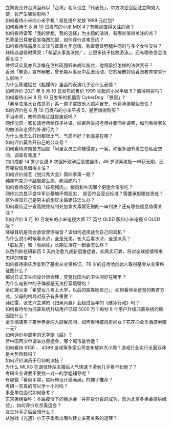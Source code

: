立陶宛允许台湾当局以「台湾」名义设立「代表处」，中方决定召回驻立陶宛大使，将产生哪些影响？  
如何看待小米向小米手机 1 首批用户发放 1999 元红包?  
如何看待于 8 月 10 日发布的小米 MIX 4？有哪些值得关注的点？  
如何看待雷军「我的梦想，我的选择」为主题的演讲，有哪些值得关注的点？  
巴黎圣日耳曼官宣梅西加盟，如何评价这笔签约？  
如何看待陈露发长文谈与霍尊九年恋情，称霍尊曾劈腿并同时与多个女性交往？  
孙杨谈退役时痛哭：「希望从事游泳推广，让更多孩子接触游泳」，还有哪些信息值得关注？  
律师证实吴亦凡涉嫌在洛杉矶强奸未成年粉丝，他将承担怎样的法律责任？  
香港「教协」宣布解散，曾长期从事反中乱港活动，它的解散将给香港教育带来什么影响？  
为什么陈建斌在《甄嬛传》里面的表演几乎没什么表情？  
如何评价 2021 年 8 月 10 日发布的售价 1999 元起的小米平板 5？值得购买吗？  
如何看待小米 8 月 10 日发布的机器狗 CyberDog 「铁蛋」?  
「秦皇岛落水女孩哥哥」系一男子盗取他人照片冒充，他将承担哪些责任？  
如何评价在 8 月 10 日发布的小米平板 5，是否值得购买？  
不当老师，教师资格证就是废纸吗？  
网传沈阳一家长请老师给孩子补课，结束后举报老师并要回补课费，如何看待家长的做法和老师的补课行为？  
为什么我怎么打扮都很土气、气质不好？到底差在哪？  
如何评价莫言开自己的公众号？  
如何看待济南警方回应「阿里女员工称被侵害」一案，称很多细节发生在私密空间，调查有难度？  
四川成都 14 岁少女遭 8 次强奸致孕后坠楼自杀，48 岁涉案老板一审获无期，还有哪些信息值得关注？  
如何评价综艺《脱口秀大会》第四季第一期？  
纯黑巧克力卡路里那么高，能减肥吗？  
如何看待部分宝妈「歧视猪肉」，猪肉和牛肉哪个更适合宝宝吃？  
网传北京昌平盛华军训基地环境恶劣， 是否符合营业标准？需要承担哪些责任？  
意外得知自己是男主的炮灰未婚妻该怎么办？  
如何看待辽宁省高院维持判处加拿大毒贩死刑的一审判决？还有哪些信息值得关注？  
如何评价 8 月 10 日发布的小米电视大师 77 英寸 OLED 版和小米电视 6 OLED 版？  
降噪耳机是否会承受双倍噪音？该如何选择适合自己的耳机？  
为什么说小时候看水浒，全是兄弟，长大后看水浒，全是派系？  
「脏乱差」和「收纳狂」长期生活在一起会怎么样？  
以色列称在研新药 5 天内治愈九成新冠重症者，如真实可靠，将对全球疫情带来怎样的转变？  
如何看待宗庆后拿到了基金从业资格证，76 岁的娃哈哈创始人取得基金从业资格证图什么？  
都说日式卫生间设计很合理，究竟比国内的卫生间好在哪里？  
为什么电影中的子弹都是无法打穿墙壁的？  
全红婵父亲「希望女儿考上大学，以后的路靠她自己」，如何看待全爸爸的教育方式，父母的格局对孩子有多重要？  
孙红雷、张艺兴主演的《扫黑风暴》会超过当年的《破冰行动》吗？  
如何看待华为鸿蒙系统升级用户已超 5000 万？每秒 8 个用户升级鸿蒙系统的原因是什么？  
全季酒店男子夜半赤身闯入顾客房间，如何看待被闯房间女子花花向全季酒店索赔一元?  
如何评价华晨宇的无字歌《癌》？  
若中国再次申请举办奥运会，哪个城市最合适？  
如何看待 9130 、 4399 游戏等多家公司宣布放弃大小周？游戏行业实行全面双休是大势所趋吗？  
如何评价演员于月仙的演技？  
为什么 MLXG 在退役转型主播后人气快速下滑到几乎看不到他了？  
考研专业课要不要找一对一的学姐辅导呢？  
有哪些「看似平常，实际却设计感满满」的裙子推荐？  
考研一天真的可以学十小时吗？  
事业单位面试如何备考？  
东京奥组委称：本届疫情下的奥运会「并非百分百的成功，愿为北京冬奥会提供经验」，如何评价东京奥运会？  
女生分手之后会想什么？  
从游戏《光遇》小王子季看出哪些建立亲密关系的道理？  
